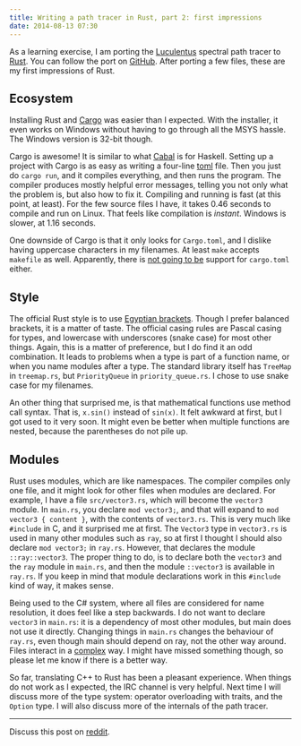 ```yaml
---
title: Writing a path tracer in Rust, part 2: first impressions
date: 2014-08-13 07:30
---
```


As a learning exercise, I am porting the [Luculentus][luculentus] spectral path tracer to [Rust][rust].
You can follow the port on [GitHub][robigo-luculenta].
After porting a few files, these are my first impressions of Rust.

[rust]:             http://rust-lang.org
[luculentus]:       https://github.com/ruud-v-a/luculentus
[robigo-luculenta]: https://github.com/ruud-v-a/robigo-luculenta

Ecosystem
---------
Installing Rust and [Cargo][cargo] was easier than I expected.
With the installer, it even works on Windows without having to go through all the MSYS hassle.
The Windows version is 32-bit though.

Cargo is awesome!
It is similar to what [Cabal][cabal] is for Haskell.
Setting up a project with Cargo is as easy as writing a four-line [toml][toml] file.
Then you just do `cargo run`, and it compiles everything, and then runs the program.
The compiler produces mostly helpful error messages, telling you not only what the problem is, but also how to fix it.
Compiling and running is fast (at this point, at least).
For the few source files I have, it takes 0.46 seconds to compile and run on Linux.
That feels like compilation is _instant_.
Windows is slower, at 1.16 seconds.

<!--more-->

One downside of Cargo is that it only looks for `Cargo.toml`,
and I dislike having uppercase characters in my filenames.
At least `make` accepts `makefile` as well.
Apparently, there is [not going to be][issue45] support for `cargo.toml` either.

[cargo]:   http://crates.io
[cabal]:   http://www.haskell.org/cabal/
[toml]:    https://github.com/toml-lang/toml
[issue45]: https://github.com/rust-lang/cargo/issues/45

Style
-----
The official Rust style is to use [Egyptian brackets][egypt].
Though I prefer balanced brackets,
it is a matter of taste.
The official casing rules are Pascal casing for types, and lowercase with underscores (snake case) for most other things.
Again, this is a matter of preference, but I do find it an odd combination.
It leads to problems when a type is part of a function name, or when you name modules after a type.
The standard library itself has `TreeMap` in `treemap.rs`, but `PriorityQueue` in `priority_queue.rs`.
I chose to use snake case for my filenames.

An other thing that surprised me, is that mathematical functions use method call syntax.
That is, `x.sin()` instead of `sin(x)`.
It felt awkward at first, but I got used to it very soon.
It might even be better when multiple functions are nested, because the parentheses do not pile up.

[egypt]: http://blog.codinghorror.com/new-programming-jargon/

Modules
-------
Rust uses modules, which are like namespaces.
The compiler compiles only one file, and it might look for other files when modules are declared.
For example, I have a file `src/vector3.rs`, which will become the `vector3` module.
In `main.rs`, you declare `mod vector3;`, and that will expand to `mod vector3 { content }`, with the contents of `vector3.rs`.
This is very much like `#include` in C, and it surprised me at first.
The `Vector3` type in `vector3.rs` is used in many other modules such as `ray`, so at first I thought I should also declare `mod vector3;` in `ray.rs`.
However, that declares the module `::ray::vector3`.
The proper thing to do, is to declare both the `vector3` and the `ray` module in `main.rs`,
and then the module `::vector3` is available in `ray.rs`.
If you keep in mind that module declarations work in this `#include` kind of way, it makes sense.

Being used to the C# system, where all files are considered for name resolution,
it does feel like a step backwards.
I do not want to declare `vector3` in `main.rs`: it is a dependency of most other modules, but main does not use it directly.
Changing things in `main.rs` changes the behaviour of `ray.rs`,
even though main should depend on ray,
not the other way around.
Files interact in a [complex][complex] way.
I might have missed something though, so please let me know if there is a better way.

So far, translating C++ to Rust has been a pleasant experience.
When things do not work as I expected, the IRC channel is very helpful.
Next time I will discuss more of the type system:
operator overloading with traits, and the `Option` type.
I will also discuss more of the internals of the path tracer.

[complex]: http://www.infoq.com/presentations/Simple-Made-Easy

---

Discuss this post on [reddit][reddit].

[reddit]: http://reddit.com/r/rust/ruudvanasseldonk.com/2014/08/13/writing-a-path-tracer-in-rust-part-2-first-impressions
